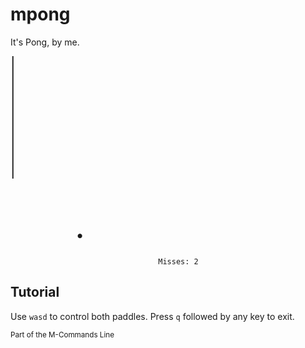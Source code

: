 # mpong

It's Pong, by me.

                                                                           
```                                                                          
┃                                                                         ┃
┃                                                                         ┃
┃                                                                         ┃
┃                                                                         ┃
┃                                                                         ┃
┃                                                                         ┃
┃                                                                         ┃
                                                                           
                                                                           
                                                                           
                                                                           
                                                                           
                                                                           
               ●                                                           
                                                                           
                                                                           
                                 Misses: 2 
```

## Tutorial
Use `wasd` to control both paddles. Press `q` followed by any key to exit.

<sub>Part of the M-Commands Line</sub>
